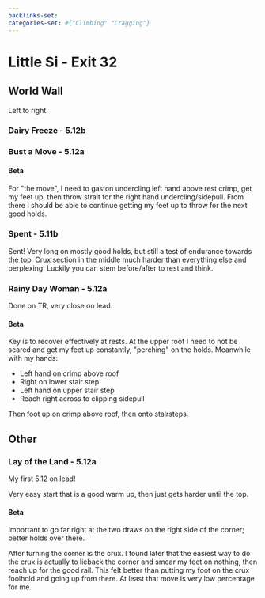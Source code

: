 ```yaml
---
backlinks-set: 
categories-set: #{"Climbing" "Cragging"}
---
```

# Little Si - Exit 32

## World Wall

Left to right.

### Dairy Freeze - 5.12b

### Bust a Move - 5.12a

#### Beta

For "the move", I need to gaston undercling left hand above rest crimp, get my
feet up, then throw strait for the right hand undercling/sidepull.
From there I should be able to continue getting my feet up to throw for the next
good holds.

### Spent - 5.11b

Sent!
Very long on mostly good holds, but still a test of endurance towards the top.
Crux section in the middle much harder than everything else and perplexing.
Luckily you can stem before/after to rest and think.

### Rainy Day Woman - 5.12a

Done on TR, very close on lead.

#### Beta

Key is to recover effectively at rests.
At the upper roof I need to not be scared and get my feet up constantly,
"perching" on the holds.  Meanwhile with my hands:

 - Left hand on crimp above roof
 - Right on lower stair step
 - Left hand on upper stair step
 - Reach right across to clipping sidepull

Then foot up on crimp above roof, then onto stairsteps.

## Other

### Lay of the Land - 5.12a

My first 5.12 on lead!

Very easy start that is a good warm up, then just gets harder until the top.

#### Beta

Important to go far right at the two draws on the right side of the corner; better holds over there.

After turning the corner is the crux.
I found later that the easiest way to do the crux is actually to lieback the
corner and smear my feet on nothing, then reach up for the good rail.
This felt better than putting my foot on the crux foolhold and going up from
there.
At least that move is very low percentage for me.